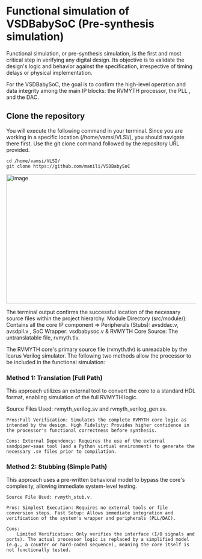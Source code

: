 

# Functional simulation of VSDBabySoC (Pre-synthesis simulation)

Functional simulation, or pre-synthesis simulation, is the first and most critical step in verifying any digital design. Its objective is to validate the design's logic and behavior against the specification, irrespective of timing delays or physical implementation.

For the VSDBabySoC, the goal is to confirm the high-level operation and data integrity among the main IP blocks: the RVMYTH processor, the PLL , and the DAC.

## Clone the repository 

You will execute the following command in your terminal. Since you are working in a specific location (/home/vamsi/VLSI/), you should navigate there first.
Use the git clone command followed by the repository URL provided.
```
cd /home/vamsi/VLSI/
git clone https://github.com/manili/VSDBabySoC
```


<img width="1006" height="343" alt="image" src="https://github.com/user-attachments/assets/e42d9c45-e720-47d4-8c16-9dd704e53890" />

The terminal output confirms the successful location of the necessary source files within the project hierarchy.
Module Directory (src/module/): Contains all the core IP component => Peripherals (Stubs): avsddac.v, avsdpll.v  , SoC Wrapper: vsdbabysoc.v &  RVMYTH Core Source: The untranslatable file, rvmyth.tlv.


The RVMYTH core's primary source file (rvmyth.tlv) is unreadable by the Icarus Verilog simulator. The following two methods allow the processor to be included in the functional simulation:

### Method 1: Translation (Full Path) 

This approach utilizes an external tool to convert the core to a standard HDL format, enabling simulation of the full RVMYTH logic.

Source Files Used: rvmyth_verilog.sv and rvmyth_verilog_gen.sv.

    Pros:Full Verification: Simulates the complete RVMYTH core logic as intended by the design. High Fidelity: Provides higher confidence in the processor's functional correctness before synthesis.

    Cons: External Dependency: Requires the use of the external sandpiper−saas tool (and a Python virtual environment) to generate the necessary .sv files prior to compilation.

 ### Method 2: Stubbing (Simple Path)

This approach uses a pre-written behavioral model to bypass the core's complexity, allowing immediate system-level testing.

    Source File Used: rvmyth_stub.v.

    Pros: Simplest Execution: Requires no external tools or file conversion steps. Fast Setup: Allows immediate integration and verification of the system's wrapper and peripherals (PLL/DAC).

    Cons:
        Limited Verification: Only verifies the interface (I/O signals and ports). The actual processor logic is replaced by a simplified model (e.g., a counter or hard-coded sequence), meaning the core itself is not functionally tested.
